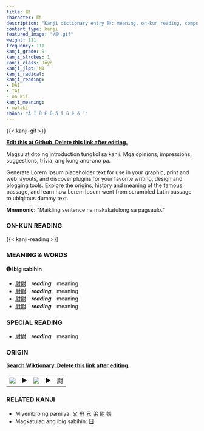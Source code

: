 ```yaml
---
title: 尉
character: 尉
description: "Kanji dictionary entry 尉: meaning, on-kun reading, compounds, origin, related kanji"
content_type: kanji
featured_image: "/尉.gif"
weight: 111
frequency: 111
kanji_grade: 9
kanji_strokes: 1
kanji_class: Jōyō
kanji_jlpt: N1
kanji_radical: 
kanji_reading: 
- DAI
- TAI
- oo-kii
kanji_meaning:
- malaki
chōon: "Ā Ī Ū Ē Ō ā ī ū ē ō ’"
---
```

[//]: # (Don't edit the line below. Kanji animated GIF code is automatically generated.)
{{< kanji-gif >}}

[//]: # (Edit below this line.)

**[Edit this at Github. Delete this link after editing.](https://github.com/tim0g/tim/tree/main/content/kanji/尉/index.md)**

Magsulat dito ng introduction tungkol sa kanji. Mga opinions, impressions, suggestions, trivia, ang kung ano-ano pa.

Generate Lorem Ipsum placeholder text for use in your graphic, print and web layouts, and discover plugins for your favorite writing, design and blogging tools. Explore the origins, history and meaning of the famous passage, and learn how Lorem Ipsum went from scrambled Latin passage to ubiqitous dummy text.
 
**Mnemonic:** "Maikling sentence na makakatulong sa pagsaulo."

### ON-KUN READING

[//]: # (Don't edit the line below. ON-KUN READING code is automatically generated.)
{{< kanji-reading >}}

### MEANING & WORDS

#### ➊ **Ibig sabihin**
  - [尉](../尉)[尉](../尉)　***reading***　meaning
  - [尉](../尉)[尉](../尉)　***reading***　meaning
  - [尉](../尉)[尉](../尉)　***reading***　meaning
  - [尉](../尉)[尉](../尉)　***reading***　meaning

### SPECIAL READING
  - [尉](../尉)[尉](../尉)　***reading***　meaning

### ORIGIN

**[Search Wiktionary. Delete this link after editing.](https://wiktionary.org/wiki/尉)**
<table class="kanji-table"><tr><td>
<img src="60px-尉-bronze.svg.png">
</td><td>▶</td><td>
<img src="60px-尉-oracle.svg.png">
</td><td>▶</td>
<td class="kanji-origin">尉</td>
</tr></table>

### RELATED KANJI
- Miyembro ng pamilya: [父](../父) [母](../母) [兄](../兄) [弟](../弟) [尉](../尉) [娘](../娘)
- Magkatulad ang ibig sabihin: [日](../日)
